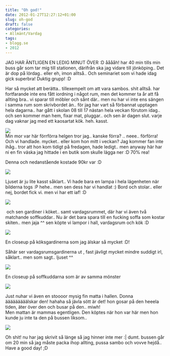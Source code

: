 ```yaml
---
title: "Oh god!"
date: 2012-01-27T12:27:12+01:00
slug: oh-god
draft: false
categories:
- Allmänt/Vardag
tags:
- blogg.se
- 2012
---
```

JAG HAR ÄNTLIGEN EN LEDIG MINUT ÖVER :D ååååh! har 40 min tills min buss går som tar mig till stationen, därifrån ska jag vidare till jönköping.. Det är dop på lördag.. eller eh, imon alltså.. Och seminariet som vi hade idag gick superbra! Duktig grupp! :D  
  
Har så mycket att berätta.. tillexempelt om att vara sambos. shit alltså. har fortfarande inte ens fått iordning i något rum, men det kommer ta år att få allting bra.. vi sparar till möbler och sånt där.. men nu har vi inte ens sängen i samma rum som skrivbordet än.. för jag har vart så förbannat upptagen hela dagarna.. har gått i skolan 08 till 17 nästan hela veckan förutom idag.. och sen kommer man hem, fixar mat, pluggar.. och sen är dagen slut. varje dag vaknar jag med ett kaosartat kök. heh. kasst.  
  
![](/assets/images/blogg.se/wp_002188_186431564.jpg)  
Min mor var här förrförra helgen tror jag.. kanske förra? .. neee.. förförra! Och vi handlade. mycket.. eller kom hon mitt i veckan? Jag kommer fan inte ihåg.. tror att hon kom tidigt på fredagen, hade ledigt.. men anyway här har ni en fin väska jag hittade i en butik som skulle lägga ner :D 70% rea!  
  
Denna och nedanstående kostade 90kr var :D  
  
![](/assets/images/blogg.se/wp_002189_186431705.jpg)  
  
  
Ljuset är ju lite kasst såklart.. Vi hade bara en lampa i hela lägenheten när bilderna togs :P hehe.. men sen dess har vi handlat :) Bord och stolar.. eller nej, bordet fick vi. men vi har ett iaf! :D  
  
![](/assets/images/blogg.se/wp_002193_186431843.jpg)  
  
 och sen gardiner i köket.. samt vardagsrummet, där har vi även två matchande soffkuddar.. Nu är det bara spara till en fucking soffa som kostar skiten.. men jaja ^^ sen köpte vi lampor i hall, vardagsrum och kök :D  
  
![](/assets/images/blogg.se/wp_002194_186431890.jpg)  
  
En closeup på köksgardinerna som jag älskar så mycket :D!  
  
Såhär ser vardagsrumsgardinerna ut , fast jävligt mycket mindre suddigt irl, såklart.. men som sagt.. ljuset ^^  
  
  
![](/assets/images/blogg.se/wp_002190_186431933.jpg)  
  
  
En closeup på soffkuddarna som är av samma mönster  
  
![](/assets/images/blogg.se/wp_002192_186432009.jpg)  
  
  
  
Just nuhar vi även en stoooor mysig fin matta i hallen. Donna ääääääääälskar den! hahaha så jävla sött är det! hon gosar på den heeela tiden, äter över den och busar på den.. miwh!  
Men mattan är mammas egentligen. Den köptes när hon var här men hon kunde ju inte ta den på bussen liksom..  
  
![](/assets/images/blogg.se/wp_002200_186433705.jpg)  
  
  
Oh shit! nu har jag skrivit så länge så jag hinner inte mer :| dumt. bussen går om 20 min så jag måste packa ihop allting, pussa sambo och vovve hejdå..  
Have a good day! ;D
